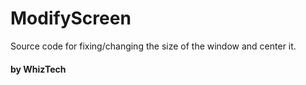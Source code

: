 # ModifyScreen
Source code for fixing/changing the size of the window and center it.

#### by WhizTech
